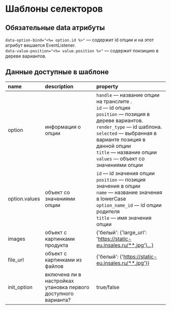 # Шаблоны селекторов

## Обязательные data атрибуты

`data-option-bind="<%= option.id %>"` — содержит id опции и на этот атрибут вешается EventListener.<br>
`data-value-position="<%= value.position %>"` — содержит поизицию в дереве вариантов.

## Данные доступные в шаблоне

name      | description | property
:-------- |:----------- | :-------
option  | информация о опции  | `handle` — название опции на транслите \. <br> `id` — id опции <br> `position` — позиция в дереве вариантов.<br> `render_type` — id шаблона. <br> `selected` — выбранная в варианте позиция в данной опции <br> `title` — название опции <br> `values` — объект со значениями опции
option.values     | объект со значениями опции | `id` — id значения опции <br> `position` — позиция значения в опции <br> `name` — название значения в lowerCase <br> `option_name_id` — id опции родителя <br> `title` — имя значения опции
images      | объект с картинками продукта | {'белый': {'large_url': 'https://static-eu.insales.ru/**.jpg'}...}
file_url    | объект с картинками из файлов | {'белый': {'https://static-eu.insales.ru/**.jpg'}}
init_option | включена ли в настройках утановка первого доступного варианта? | true/false